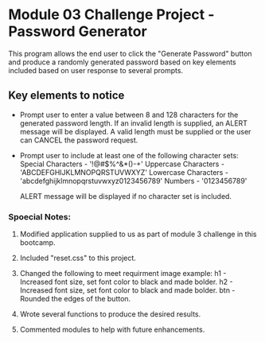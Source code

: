 # Module 03 Challenge Project - Password Generator
This program allows the end user to click the "Generate Password" button and 
produce a randomly generated password based on key elements included based on
user response to several prompts.


## Key elements to notice
* Prompt user to enter a value between 8 and 128 characters for the generated
  password length. If an invalid length is supplied, an ALERT message will be
  displayed. A valid length must be supplied or the user can CANCEL the 
  password request.

* Prompt user to include at least one of the following character sets:
    Special Characters - '!@#$%^&*()-+'
    Uppercase Characters - 'ABCDEFGHIJKLMNOPQRSTUVWXYZ'
    Lowercase Characters - 'abcdefghijklmnopqrstuvwxyz0123456789'
    Numbers - '0123456789'

    ALERT message will be displayed if no character set is included.


### Spoecial Notes:
1. Modified application supplied to us as part of module 3 challenge in this bootcamp.

2. Included "reset.css" to this project.

3. Changed the following to meet requirment image example:
    h1 - Increased font size, set font color to black and made bolder.
    h2 - Increased font size, set font color to black and made bolder.
    btn - Rounded the edges of the button.

4. Wrote several functions to produce the desired results.

5. Commented modules to help with future enhancements.
